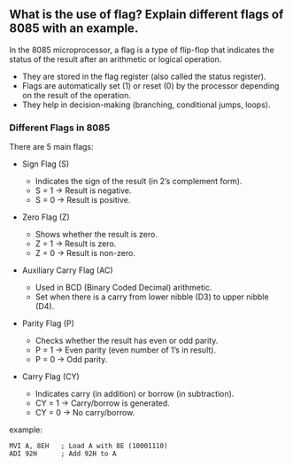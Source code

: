 ## What is the use of flag? Explain different flags of 8085 with an example.

In the 8085 microprocessor, a flag is a type of flip-flop that indicates the status of the result after an arithmetic or logical operation.

*  They are stored in the flag register (also called the status register).
*  Flags are automatically set (1) or reset (0) by the processor depending on the result of the operation.
*  They help in decision-making (branching, conditional jumps, loops).

### Different Flags in 8085
There are 5 main flags:

* Sign Flag (S)
    * Indicates the sign of the result (in 2’s complement form).
    * S = 1 → Result is negative.
    * S = 0 → Result is positive.

* Zero Flag (Z)

    * Shows whether the result is zero.
    * Z = 1 → Result is zero.
    * Z = 0 → Result is non-zero.

* Auxiliary Carry Flag (AC)

    * Used in BCD (Binary Coded Decimal) arithmetic.
    * Set when there is a carry from lower nibble (D3) to upper nibble (D4).

* Parity Flag (P)
    * Checks whether the result has even or odd parity.
    * P = 1 → Even parity (even number of 1’s in result).
    * P = 0 → Odd parity.

* Carry Flag (CY)
    * Indicates carry (in addition) or borrow (in subtraction).
    * CY = 1 → Carry/borrow is generated.
    * CY = 0 → No carry/borrow.

example:

```
MVI A, 8EH   ; Load A with 8E (10001110)
ADI 92H      ; Add 92H to A
```